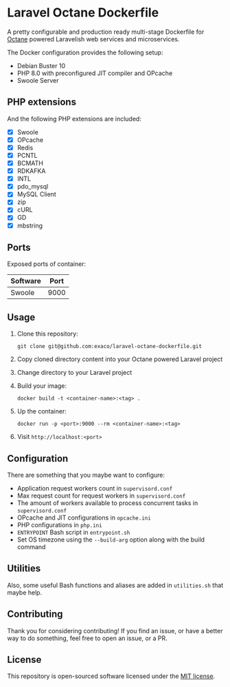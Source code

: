 # Laravel Octane Dockerfile
A pretty configurable and production ready multi-stage Dockerfile for [Octane](https://github.com/laravel/octane) powered Laravelish web services and microservices.

The Docker configuration provides the following setup:
- Debian Buster 10
- PHP 8.0 with preconfigured JIT compiler and OPcache
- Swoole Server


## PHP extensions

And the following PHP extensions are included:
- [x] Swoole
- [x] OPcache
- [x] Redis
- [x] PCNTL
- [x] BCMATH
- [x] RDKAFKA
- [x] INTL
- [x] pdo_mysql
- [x] MySQL Client
- [x] zip
- [x] cURL
- [x] GD
- [x] mbstring

## Ports

Exposed ports of container:

| Software | Port |
|-------------- | -------------- |
| Swoole | 9000 |

## Usage

1. Clone this repository:

    `git clone git@github.com:exaco/laravel-octane-dockerfile.git`

2. Copy cloned directory content into your Octane powered Laravel project
3. Change directory to your Laravel project
3. Build your image:

   `docker build -t <container-name>:<tag> .`

4. Up the container:

   `docker run -p <port>:9000 --rm <container-name>:<tag>`

5. Visit `http://localhost:<port>`

## Configuration

There are something that you maybe want to configure:
- Application request workers count in `supervisord.conf`
- Max request count for request workers in `supervisord.conf`
- The amount of workers available to process concurrent tasks in `supervisord.conf`
- OPcache and JIT configurations in `opcache.ini`
- PHP configurations in `php.ini`
- `ENTRYPOINT` Bash script in `entrypoint.sh`
- Set OS timezone using the `--build-arg` option along with the build command

## Utilities
Also, some useful Bash functions and aliases are added in `utilities.sh` that maybe help.


## Contributing

Thank you for considering contributing! If you find an issue, or have a better way to do something, feel free to open an issue, or a PR.


## License

This repository is open-sourced software licensed under the [MIT license](https://opensource.org/licenses/MIT).